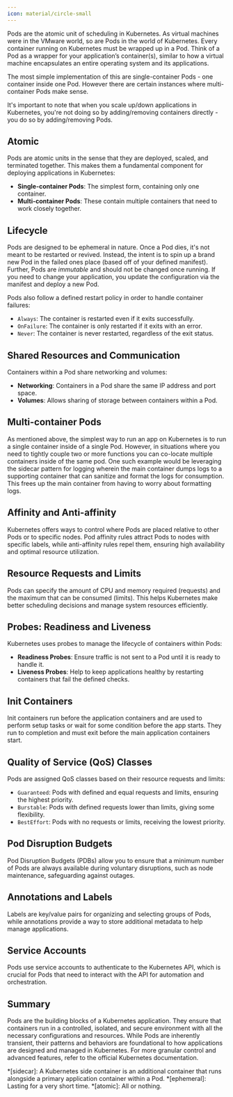 ```yaml
---
icon: material/circle-small
---
```


Pods are the atomic unit of scheduling in Kubernetes. As virtual machines were in the VMware world, so are Pods in the world of Kubernetes. Every container running on Kubernetes must be wrapped up in a Pod. Think of a Pod as a wrapper for your application’s container(s), similar to how a virtual machine encapsulates an entire operating system and its applications.  

The most simple implementation of this are single-container Pods - one container inside one Pod. However there are certain instances where multi-container Pods make sense.

It's important to note that when you scale up/down applications in Kubernetes, you're not doing so by adding/removing containers directly - you do so by adding/removing Pods.

## Atomic
Pods are atomic units in the sense that they are deployed, scaled, and terminated together. This makes them a fundamental component for deploying applications in Kubernetes:

- **Single-container Pods**: The simplest form, containing only one container.
- **Multi-container Pods**: These contain multiple containers that need to work closely together.

## Lifecycle
Pods are designed to be ephemeral in nature. Once a Pod dies, it's not meant to be restarted or revived. Instead, the intent is to spin up a brand new Pod in the failed ones place (based off of your defined manifest). Further, Pods are *immutable* and should not be changed once running. If you need to change your application, you update the configuration via the manifest and deploy a new Pod.  

Pods also follow a defined restart policy in order to handle container failures:  

- `Always`: The container is restarted even if it exits successfully.
- `OnFailure`: The container is only restarted if it exits with an error.
- `Never`: The container is never restarted, regardless of the exit status.

## Shared Resources and Communication
Containers within a Pod share networking and volumes:

- **Networking**: Containers in a Pod share the same IP address and port space.
- **Volumes**: Allows sharing of storage between containers within a Pod.

## Multi-container Pods
As mentioned above, the simplest way to run an app on Kubernetes is to run a single container inside of a single Pod. However, in situations where you need to tightly couple two or more functions you can co-locate multiple containers inside of the same pod. One such example would be leveraging the sidecar pattern for logging wherein the main container dumps logs to a supporting container that can sanitize and format the logs for consumption. This frees up the main container from having to worry about formatting logs.  

## Affinity and Anti-affinity
Kubernetes offers ways to control where Pods are placed relative to other Pods or to specific nodes. Pod affinity rules attract Pods to nodes with specific labels, while anti-affinity rules repel them, ensuring high availability and optimal resource utilization.

## Resource Requests and Limits
Pods can specify the amount of CPU and memory required (requests) and the maximum that can be consumed (limits). This helps Kubernetes make better scheduling decisions and manage system resources efficiently.

## Probes: Readiness and Liveness
Kubernetes uses probes to manage the lifecycle of containers within Pods:

- **Readiness Probes**: Ensure traffic is not sent to a Pod until it is ready to handle it.
- **Liveness Probes**: Help to keep applications healthy by restarting containers that fail the defined checks.

## Init Containers
Init containers run before the application containers and are used to perform setup tasks or wait for some condition before the app starts. They run to completion and must exit before the main application containers start.

## Quality of Service (QoS) Classes
Pods are assigned QoS classes based on their resource requests and limits:

- `Guaranteed`: Pods with defined and equal requests and limits, ensuring the highest priority.
- `Burstable`: Pods with defined requests lower than limits, giving some flexibility.
- `BestEffort`: Pods with no requests or limits, receiving the lowest priority.

## Pod Disruption Budgets
Pod Disruption Budgets (PDBs) allow you to ensure that a minimum number of Pods are always available during voluntary disruptions, such as node maintenance, safeguarding against outages.

## Annotations and Labels
Labels are key/value pairs for organizing and selecting groups of Pods, while annotations provide a way to store additional metadata to help manage applications.

## Service Accounts
Pods use service accounts to authenticate to the Kubernetes API, which is crucial for Pods that need to interact with the API for automation and orchestration.

## Summary
Pods are the building blocks of a Kubernetes application. They ensure that containers run in a controlled, isolated, and secure environment with all the necessary configurations and resources. While Pods are inherently transient, their patterns and behaviors are foundational to how applications are designed and managed in Kubernetes. For more granular control and advanced features, refer to the official Kubernetes documentation.

*[sidecar]: A Kubernetes side container is an additional container that runs alongside a primary application container within a Pod.
*[ephemeral]: Lasting for a very short time.
*[atomic]: All or nothing.